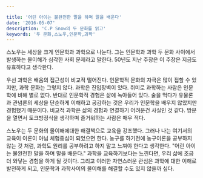 ```yaml
---

title: '어린 아이는 불완전한 말을 하며 말을 배운다'
date: '2016-05-07'
description: 'C.P Snow의 두 문화를 읽고'
keywords: '두 문화,스노우,인문학,과학'
---
```


스노우는 세상을 크게 인문학과 과학으로 나눈다. 그는 인문학과 과학 두 문화 사이에서 발생하는 몰이해가 심각한 사회 문제라고 말한다. 50년도 지난 주장은 이 주장은 지금도 유효하다고 생각한다.

우선 과학은 배움의 접근성이 비교적 떨어진다. 인문학적 문화의 자극은 많이 접할 수 있지만, 과학 문화는 그렇지 않다. 과학은 진입장벽이 있다. 취미로 과학하는 사람은 인문학에 비해 별로 없다. 반대로 인문학적 경험은 삶에 녹아들어 있다. 술을 먹다가 유물론과 관념론의 세상을 단순하게 이해하고 공감하는 것은 우리가 인문학을 배우지 않았지만 경험했기 때문이다. 비교적 과학은 삶의 경험과 연결하기 어려운건 사실인 것 같다. 방문을 열면서 토크방정식을 생각하며 즐거워하는 사람은 매우 적다. 

스노우는 두 문화의 몰이해에대한 해결책으로 교육을 강조했다. 그러나 나는 여기서의 교육이 이론이 아님 체험중심이 되었으면 한다. 농구를 하기전에 농구이론을 공부하지 않는 것 처럼, 과학도 원리를 공부하려고 하지 말고 느껴야 한다고 생각한다. "어린 아이는 불완전한 말을 하며 말을 배운다."  과학을 교육하기보다는 느낀다면, 우리 삶에 조금더 와닿는 경험을 하게 될 것이다. 그리고 이러한 자연스러운 관심은 과학에 대한 이해로 발전하게 되고, 인문학과 과학사이의 몰이해를 해결할 수도 있지 않을까 싶다.
